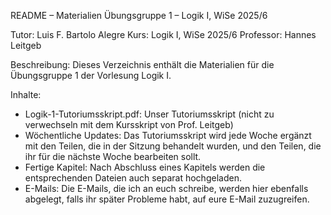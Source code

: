 README – Materialien Übungsgruppe 1 – Logik I, WiSe 2025/6

Tutor: Luis F. Bartolo Alegre
Kurs: Logik I, WiSe 2025/6
Professor: Hannes Leitgeb

Beschreibung:
Dieses Verzeichnis enthält die Materialien für die Übungsgruppe 1 der Vorlesung Logik I.

Inhalte:
- Logik-1-Tutoriumsskript.pdf: Unser Tutoriumsskript (nicht zu verwechseln mit dem Kursskript von Prof. Leitgeb)
- Wöchentliche Updates: Das Tutoriumsskript wird jede Woche ergänzt mit den Teilen, die in der Sitzung behandelt wurden, und den Teilen, die ihr für die nächste Woche bearbeiten sollt.
- Fertige Kapitel: Nach Abschluss eines Kapitels werden die entsprechenden Dateien auch separat hochgeladen.
- E-Mails: Die E-Mails, die ich an euch schreibe, werden hier ebenfalls abgelegt, falls ihr später Probleme habt, auf eure E-Mail zuzugreifen.
